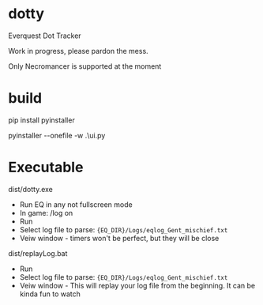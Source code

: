 # dotty
Everquest Dot Tracker

Work in progress, please pardon the mess.

Only Necromancer is supported at the moment

# build

pip install pyinstaller

pyinstaller --onefile -w .\ui.py


# Executable


dist/dotty.exe
* Run EQ in any not fullscreen mode
* In game: /log on 
* Run
* Select log file to parse:  `{EQ_DIR}/Logs/eqlog_Gent_mischief.txt`
* Veiw window - timers won't be perfect, but they will be close

dist/replayLog.bat
* Run
* Select log file to parse:  `{EQ_DIR}/Logs/eqlog_Gent_mischief.txt`
* Veiw window - This will replay your log file from the beginning.  It can be kinda fun to watch
